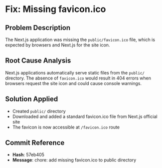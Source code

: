 # Fix: Missing favicon.ico

## Problem Description
The Next.js application was missing the `public/favicon.ico` file, which is expected by browsers and Next.js for the site icon.

## Root Cause Analysis
Next.js applications automatically serve static files from the `public/` directory. The absence of `favicon.ico` would result in 404 errors when browsers request the site icon and could cause console warnings.

## Solution Applied
- Created `public/` directory
- Downloaded and added a standard favicon.ico file from Next.js official site
- The favicon is now accessible at `/favicon.ico` route

## Commit Reference
- **Hash**: 57eb405
- **Message**: chore: add missing favicon.ico to public directory